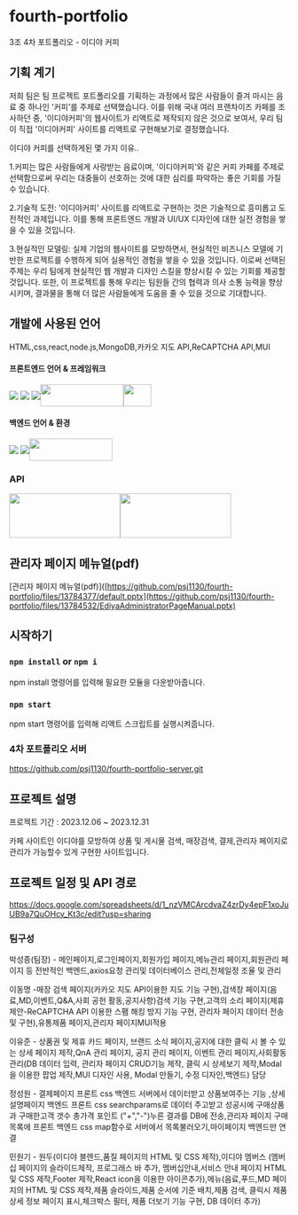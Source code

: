 # fourth-portfolio
3조 4차 포트폴리오 - 이디야 커피

## 기획 계기

저희 팀은 팀 프로젝트 포트폴리오를 기획하는 과정에서 많은 사람들이 즐겨 마시는 음료 중 하나인 '커피'를 주제로 선택했습니다. 
이를 위해 국내 여러 프랜차이즈 카페를 조사하던 중, '이디야커피'의 웹사이트가 리액트로 제작되지 않은 것으로 보여서, 우리 팀이 직접 '이디야커피' 사이트를 리액트로 구현해보기로 결정했습니다.

이디야 커피를 선택하게된 몇 가지 이유..

1.커피는 많은 사람들에게 사랑받는 음료이며, '이디야커피'와 같은 커피 카페를 주제로 선택함으로써 우리는 대중들이 선호하는 것에 대한 심리를 파악하는 좋은 기회를 가질 수 있습니다.

2.기술적 도전: '이디야커피' 사이트를 리액트로 구현하는 것은 기술적으로 흥미롭고 도전적인 과제입니다. 이를 통해 프론트엔드 개발과 UI/UX 디자인에 대한 실전 경험을 쌓을 수 있을 것입니다.

3.현실적인 모델링: 실제 기업의 웹사이트를 모방하면서, 현실적인 비즈니스 모델에 기반한 프로젝트를 수행하게 되어 실용적인 경험을 쌓을 수 있을 것입니다.
                  이로써 선택된 주제는 우리 팀에게  현실적인 웹 개발과 디자인 스킬을 향상시킬 수 있는 기회를 제공할 것입니다. 또한, 
                  이 프로젝트를 통해 우리는 팀원들 간의 협력과 의사 소통 능력을 향상시키며, 결과물을 통해 더 많은 사람들에게 도움을 줄 수 있을 것으로 기대합니다.

## 개발에 사용된 언어
HTML,css,react,node.js,MongoDB,카카오 지도 API,ReCAPTCHA API,MUI
#### 프론트엔드 언어 & 프레임워크
<img src="https://img.shields.io/badge/HTML5-E35F26?style=for-the-badge&logo=HTML5&logoColor=white" align="center"> <img src="https://img.shields.io/badge/CSS3-1572B6?style=for-the-badge&logo=CSS3&logoColor=white" align="center"> <img src="https://img.shields.io/badge/React-61DAFB?style=for-the-badge&logo=React&logoColor=white" align="center"><img src = "https://github.com/psj1130/fourth-portfolio/assets/137889849/d5c0024e-a344-4979-9512-7a7e3388de0c" width="150px" height="40px" align="center"><img src = "https://github.com/psj1130/fourth-portfolio/assets/137889849/8b08023d-28a9-4be5-887c-df7dd76d068b" width="50px" height="40px" align="center">
#### 백엔드 언어 & 환경
<img src="https://img.shields.io/badge/JavaScript-F7DF1E?style=for-the-badge&logo=JavaScript&logoColor=white" align="center"> <img src="https://img.shields.io/badge/Node.js-339933?style=for-the-badge&logo=Node.js&logoColor=white" align="center"><img src="https://github.com/psj1130/fourth-portfolio/assets/137889849/db4337c8-1391-45d0-b8bb-a904aaf22686" width="150px" height="40px" align="center"> 

### API
<img src="https://github.com/psj1130/fourth-portfolio/assets/137889849/7d0c773f-8d0b-4876-a03c-317ced545134" width="200px" height="80px" align="center"><img src="https://github.com/psj1130/fourth-portfolio/assets/137889849/0fc54852-44d3-4855-8426-984dd80ea4c1" width="200px" height="80px" align="center">

## 관리자 페이지 메뉴얼(pdf)
[관리자 페이지 메뉴얼(pdf)]([https://github.com/psj1130/fourth-portfolio/files/13784377/default.pptx](https://github.com/psj1130/fourth-portfolio/files/13784532/EdiyaAdministratorPageManual.pptx)


## 시작하기
### `npm install` or `npm i`

npm install 명령어를 입력해 필요한 모듈을 다운받아줍니다.

### `npm start`

npm start 명령어를 입력해 리액트 스크립트를 실행시켜줍니다.

### 4차 포트폴리오 서버

https://github.com/psj1130/fourth-portfolio-server.git

## 프로젝트 설명

프로젝트 기간 : 2023.12.06 ~ 2023.12.31

카페 사이트인 이디야를 모방하여 상품 및 게시물 검색, 매장검색, 결제,관리자 페이지로 관리가 가능할수 있게 구현한 사이트입니다.

## 프로젝트 일정 및 API 경로

https://docs.google.com/spreadsheets/d/1_nzVMCArcdvaZ4zrDy4epF1xoJuUB9a7QuOHcv_Kt3c/edit?usp=sharing

### 팀구성

박성종(팀장) - 메인페이지,로그인페이지,회원가입 페이지,메뉴관리 페이지,회원관리 페이지 등 전반적인 백엔드,axios요청 관리및 데이터베이스 관리,전체일정 조율 및 관리

이동명 -매장 검색 페이지(카카오 지도 API이용한 지도 기능 구현),검색창 페이지(음료,MD,이벤트,Q&A,사회 공헌 활동,공지사항)검색 기능 구현,고객의 소리 페이지(제휴제안-ReCAPTCHA API 이용한 스팸 해킹 방지 기능 구현,
관리자 페이지 데이터 전송 및 구현),유통제품 페이지,관리자 페이지MUI적용 

이유준 - 상품권 및 제휴 카드 페이지, 브랜드 소식 페이지,공지에 대한 클릭 시 볼 수 있는 상세 페이지 제작,QnA 관리 페이지, 공지 관리 페이지, 이벤트 관리 페이지,사회활동 관리(DB 데이터 입력, 관리자 페이지 CRUD기능 제작,
클릭 시 상세보기 제작,Modal을 이용한 팝업 제작,MUI 디자인 사용, Modal 만들기, 수정 디자인,백엔드) 담당

정성원 - 결제페이지 프론트 css 백엔드 서버에서 데이터받고  상품보여주는 기능 ,상세설명페이지 백엔드 프론트 css searchparams로 데이터 주고받고  성공시에 구매상품과 구매한고객 갯수 총가격 포인트 ("+","-")누른 결과를 
DB에 전송,관리자 페이지 구매목록에 프론트 백엔드 css map함수로 서버에서 목록불러오기,마이페이지 백엔드만 연결

민원기 - 원두(이디야 블렌드,품질 페이지의 HTML 및 CSS 제작),이디야 멤버스 (멤버십 페이지의 슬라이드제작, 프로그래스 바 추가, 멤버십안내,서비스 안내 페이지 HTML 및 CSS 제작,Footer 제작,React icon을 이용한 아이콘추가),메뉴(음료,푸드,MD 페이지의 HTML 및 CSS 제작,제품 슬라이드,제품 순서에 기준 배치,제품 검색,  클릭시 제품 상세 정보 페이지 표시,체크박스 필터, 제품 더보기 기능 구현, DB 데이터 추가)
